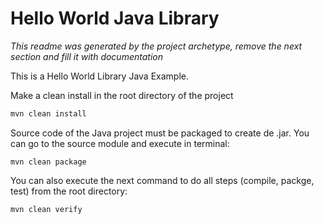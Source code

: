 # Hello World Java Library

*This readme was generated by the project archetype, remove the next section and fill it with documentation*

This is a Hello World Library Java Example.



Make a clean install in the root directory of the project

```bash
mvn clean install
```

Source code of the Java project must be packaged to create de .jar. You can go to the source module and execute in terminal:

```
mvn clean package
```

You can also execute the next command to do all steps (compile, packge, test) from the root directory:

```
mvn clean verify
```


